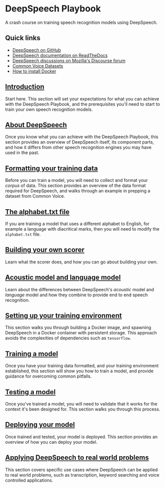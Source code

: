 # DeepSpeech Playbook

A crash course on training speech recognition models using DeepSpeech.

## Quick links

* [DeepSpeech on GitHub](https://github.com/mozilla/DeepSpeech)
* [DeepSpeech documentation on ReadTheDocs](https://deepspeech.readthedocs.io/en/latest/)
* [DeepSpeech discussions on Mozilla's Discourse forum](https://discourse.mozilla.org/c/deepspeech/247)
* [Common Voice Datasets](https://commonvoice.mozilla.org/en/datasets)
* [How to install Docker](https://docs.docker.com/engine/install/)

## [Introduction](INTRO.md)

Start here. This section will set your expectations for what you can achieve with the DeepSpeech Playbook, and the prerequisites you'll need to start to train your own speech recognition models.

## [About DeepSpeech](DEEPSPEECH.md)

Once you know what you can achieve with the DeepSpeech Playbook, this section provides an overview of DeepSpeech itself, its component parts, and how it differs from other speech recognition engines you may have used in the past.

## [Formatting your training data](DATA_FORMATTING.md)

Before you can train a model, you will need to collect and format your _corpus_ of data. This section provides an overview of the data format required for DeepSpeech, and walks through an example in prepping a dataset from Common Voice.

## [The alphabet.txt file](ALPHABET.md)

If you are training a model that uses a different alphabet to English, for example a language with diacritical marks, then you will need to modify the `alphabet.txt` file.

## [Building your own scorer](SCORER.md)

Learn what the scorer does, and how you can go about building your own. 

## [Acoustic model and language model](AM_vs_LM.md)

Learn about the differences between DeepSpeech's _acoustic_ model and _language_ model and how they combine to provide end to end speech recognition.

## [Setting up your training environment](ENVIRONMENT.md)

This section walks you through building a Docker image, and spawning DeepSpeech in a Docker container with persistent storage. This approach avoids the complexities of dependencies such as `tensorflow`.

## [Training a model](TRAINING.md)

Once you have your training data formatted, and your training environment established, this section will show you how to train a model, and provide guidance for overcoming common pitfalls.

## [Testing a model](TESTING.md)

Once you've trained a model, you will need to validate that it works for the context it's been designed for. This section walks you through this process.

## [Deploying your model](DEPLOYMENT.md)

Once trained and tested, your model is deployed. This section provides an overview of how you can deploy your model.

## [Applying DeepSpeech to real world problems](EXAMPLES.md)

This section covers specific use cases where DeepSpeech can be applied to real world problems, such as transcription, keyword searching and voice controlled applications.
